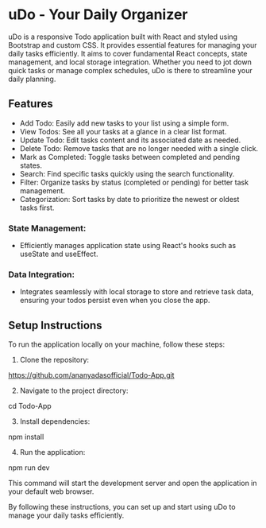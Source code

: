 # uDo - Your Daily Organizer

uDo is a responsive Todo application built with React and styled using Bootstrap and custom CSS. It provides essential features for managing your daily tasks efficiently. It aims to cover fundamental React concepts, state management, and local storage integration. Whether you need to jot down quick tasks or manage complex schedules, uDo is there to streamline your daily planning.

## Features
- Add Todo: Easily add new tasks to your list using a simple form.
- View Todos: See all your tasks at a glance in a clear list format.
- Update Todo: Edit tasks content and its associated date as needed.
- Delete Todo: Remove tasks that are no longer needed with a single click.
- Mark as Completed: Toggle tasks between completed and pending states.
- Search: Find specific tasks quickly using the search functionality.
- Filter: Organize tasks by status (completed or pending) for better task management.
- Categorization: Sort tasks by date to prioritize the newest or oldest tasks first.
### State Management:
- Efficiently manages application state using React's hooks such as useState and useEffect.
### Data Integration:
- Integrates seamlessly with local storage to store and retrieve task data, ensuring your todos persist even when you close the app.

## Setup Instructions
To run the application locally on your machine, follow these steps:

1. Clone the repository:

https://github.com/ananyadasofficial/Todo-App.git

2. Navigate to the project directory:

cd Todo-App

3. Install dependencies:

npm install

4. Run the application:

npm run dev

This command will start the development server and open the application in your default web browser.


By following these instructions, you can set up and start using uDo to manage your daily tasks efficiently.
